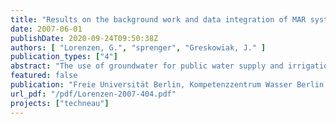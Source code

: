 ```yaml
---
title: "Results on the background work and data integration of MAR systems for an Integrated Water Resource Management"
date: 2007-06-01
publishDate: 2020-09-24T09:50:38Z
authors: [ "Lorenzen, G.", "sprenger", "Greskowiak, J." ]
publication_types: ["4"]
abstract: "The use of groundwater for public water supply and irrigation has many benefits for water suppliers as well as for consumers. Over the last decades availability and consumption of this valuable resource has increased worldwide along with technical progress, but it has often been ignored that any abstraction of groundwater is an intervention in the balance of the natural water cycle. Managed aquifer recharge (MAR) present the double interest : 1. to be a possible technical answer to over-exploitation of groundwater reservoirs and can contribute to water resource preservation and possibly reuse 2. to provide a natural cleaning step to pre-treat surface water for drinking water supply, and therefore could contribute to reduce the need for highly sophisticated treatment methods which are cost intensive in installation and also in maintenance. In many parts of the world, such as low income countries, MAR offers the possibility to profit from the storage and purification capacity of natural soil/rock and to guarantee a sustainable management of groundwater. River bank filtration is an ancient and widely used method that currently provides water to a large number of population in EU (45% of Hungarian water supply, 16% of German water supply, 5% of The Netherland water supply). River bank filtration relies on natural conditions to operate efficiently and allow to produce a quality of water which, in some cases, doesn't required further treatment before distribution (such as in Berlin). There are now many evidences that global environmental conditions are progressively changing and may impact existing water supply scheme by bank filtration. The extensive study of bank filtration systems in different environmental settings (such as in India with higher temperature, different surface water quality, systems subject to monsoons and flooding ...) will allow apprehending the limitation that current bank filtration systems may face, and highlight the possible need for adaptive strategies. The aim of this report is to document work performed within the first 6 months since the start of WP 5.2 of TECHNEAU integrated project and to give an overview of the results and future planning. This includes detailed regional investigations, field studies and laboratory work performed in collaboration between the KompetenzZentrum Wasser Berlin gGmbH (KWB), the Indian Institute of Technology in Delhi (IIT) and the Freie Universität Berlin (FUB). Preliminary studies at potential sites in different parts of the world were performed prior to the TECHNEAU Project with the aim to investigate their suitability for RBF and thus to allow for deeper investigation within TECHNEAU. These preliminary studies were carried out in the cities Kaliningrad (Russia), Recife (Brazil) and New Dehli (India), and were funded by Veolia Water. In Recife (Brazil), the investigation performed by the FUB showed that both hydrogelogical data and model results indicate that the area is not suitable for the production of drinking water by RBF in sufficient amounts due an unfavorable hydrogeological conditions (too low transmissivity of the target aquifer because of the low content of sand in the samples and the scarce distribution of sandy sediments). At this point further investigations were stopped since no alternative field site area was found. In Kalingrad, water quality data that was gained in the preliminary study from the field site and will be compared with the data gained from investigations in Delhi and Berlin. In Delhi, India, the appropriate conditions, as well as the establishment of a valuable collaboration with the IIT, has lead to the implementation of three different field sites (in three different conditions). The activity performed within the techneau framework and included (i) the integration of existing information and literature on local climate, geology and water supply system, (ii) the detailed investigation about the local hydrogeology and ground and surface water quality and (iii) the development of a GIS (Geo Information System). In agreement with local authorities, three different field sites were selected in the territory of Delhi, representing distinctly different environmental conditions within the district. According to local conditions, a net of 17 groundwater observation points (piezometers) has been designed and installed on each of the field sites. A description of local geology, including stratigraphical charts has been elaborated, based on the evaluation of information obtained during the drilling and from analysis of sediment samples. A strategy for monitoring of water level and water sampling analysis has been developed, and monthly field campaigns have been carried out. Water samples have been analyzed, considering a broad variety of parameters including major chemical contents, trace substances and pathogens. Hydraulic tests have been conducted to obtain aquifer properties in order to estimate travel velocities during underground passage."
featured: false
publication: "Freie Universität Berlin, Kompetenzzentrum Wasser Berlin gGmbH"
url_pdf: "/pdf/Lorenzen-2007-404.pdf"
projects: ["techneau"]
---
```


